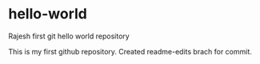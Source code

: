 # hello-world
Rajesh first git hello world repository

This is my first github repository. Created readme-edits brach for commit.
